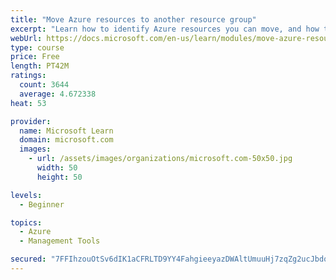 ```yaml
---
title: "Move Azure resources to another resource group"
excerpt: "Learn how to identify Azure resources you can move, and how to move them to a new resource group."
webUrl: https://docs.microsoft.com/en-us/learn/modules/move-azure-resources-another-resource-group/
type: course
price: Free
length: PT42M
ratings:
  count: 3644
  average: 4.672338
heat: 53

provider:
  name: Microsoft Learn
  domain: microsoft.com
  images:
    - url: /assets/images/organizations/microsoft.com-50x50.jpg
      width: 50
      height: 50

levels:
  - Beginner

topics:
  - Azure
  - Management Tools

secured: "7FFIhzouOtSv6dIK1aCFRLTD9YY4FahgieeyazDWAltUmuuHj7zqZg2ucJbdqPmjaKxgqvUFiNw+15cuEwaymQqlWoBeSO2QxC2WYVfjSRn+JyXsNPsguKj6392ry7ZoHFytVrTmY9ib+roFDxBBxX7TFrn7NNrYfQepoRhMz4gYOj0WFlk5vpAJNOGkhroVV21GJmhY8khpmhoEZzZU6LeL/WBoRsOc6eVn4OE4jC3CMhLDHtPoznYaYUTGg4EO6ZrgJsNghucOSytpwByoC8nBzwvD5/JgsihUCBaQsblg5MVWOO5SE8pScMV50ueIYzi1oO3rzIi2ZVYkPBoxA9N22ViC6fu5obRRDJsNrAHFh9Uz9ugvGGX7GJ3ygur6yjNroSa/FVhKrftrVWSVoFD12+NrqMVAVzJleHPwbKo=;eSXR+mJhrmLpPu5bm0GzTQ=="
---
```



